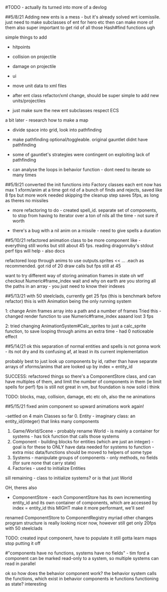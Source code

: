 #TODO - actually its turned into more of a devlog

##5/8/21
Adding new ents is a mess - but it's already solved wrt icemissile.
just need to make subclasses of ent for hero etc
then can make more of them
also super important to get rid of all those Hash#find functions ugh

simple things to add

- hitpoints
- collision on projectile
- damage on projectile
- ui

- move unit data to xml files
- after ent class refactor/xml change, should be super simple to add new units/projectiles
- just make sure the new ent subclasses respect ECS

a bit later - research how to make a map
- divide space into grid, look into pathfinding
- make pathfinding optional/toggleable. original gauntlet didnt have pathfinding
- some of gauntlet's strategies were contingent on exploiting lack of pathfinding

- can analyse the loops in behavior function - dont need to iterate so many times

##5/9/21
converted the init functions into Factory classes
each ent now has max 1 xform/anim at a time
got rid of a bunch of finds and rejects, saved like 8 fps but more work needed
skipping the cleanup step saves 5fps, as long as theres no missiles

- more refactoring to do - created spell_id. separate set of components, to stop from
having to iterator over a ton of nils all the time - not sure if worth

- there's a bug with a nil anim on a missile - need to give spells a duration

##5/10/21
refactored animation class to be more component like - everything still works but still
about 45 fps.  reading dragonruby's stdout perf tips will help - also docs

refactored loop through anims to use outputs.sprites << ... .each
as recommended. got rid of 20 draw calls but fps still at 45

want to try different way of storing animation frames in state
oh wtf checkout Numeric#frame_index
wait and why on earth are you storing all the paths in an array - you just need to know
their indexes

##5/13/21
with 50 steelclads, currently get 25 fps (this is benchmark before refactor)
this is with Animation being the only running system

1: change Anim frames array into a path and a number of frames
  Tried this - changed render function to use Numeric#frame_index
  aaaand lost 3 fps

2: tried changing AnimationSystem#Calc_sprites to just a calc_sprite function, 
   to save looping through anims an extra time - had 0 noticeable effect

##5/14/21
ok this separation of normal entities and spells is not gonna work - its not dry 
and its confusing af, at least in its current implementation

probably best to just look up components by id, rather than have separate arrays
of xforms/anims that are looked up by index = entity_id

SUCCESS: refactored things so there's a ComponentStore class, and can have multiples
of them, and limit the number of components in them (ie limit spells for perf)
fps is still not great in vm, but foundation is now solid i think

TODO: blocks, map, collision, damage, etc etc
oh, also the ne animations

##5/15/21
fixed anim component so upward animations work again!

-settled on 4 main Classes so far
  0. Entity
    - imaginary class: an entity_id(integer) that links many components
  1. Game/World/Scene
    - probably rename World
    - is mainly a container for systems
    - has tick function that calls those systems
  2. Component
    - building blocks for entities (which are just an integer)
    - goal is for these to ONLY have data needed for systems to function
    - extra misc data/functions should be moved to helpers of some type
  3. Systems
    - manipulate groups of components
    - only methods, no fields (for sure none that carry state)
  4. Factories
    - used to initialize Entities

  sill remaining - class to initialize systems? or is that just World

  OH, theres also 

  - ComponentStore - each ComponentStore has its own incrementing entity_id
  and its own container of components, which are accessed by index = entity_id
  this MIGHT make it more performant, we'll see!

renamed ComponentStore to ComponentRegistry
myriad other changes
program structure is really looking nicer now, however still get only 20fps with
50 steelclads

TODO: created input component, have to populate it
still gotta learn maps stop putting it off















#"components have no functions, systems have no fields" - tim ford
a component can be marked read-only to a system, so multiple systems can read in parallel

ok so how does the behavior component work?
the behavior system calls the functions, which exist in behavior components
ie functions functioning as state? interesting



